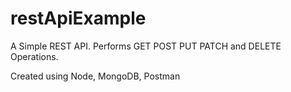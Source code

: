 # restApiExample

A Simple REST API. Performs GET POST PUT PATCH and DELETE Operations.

Created using Node, MongoDB, Postman
